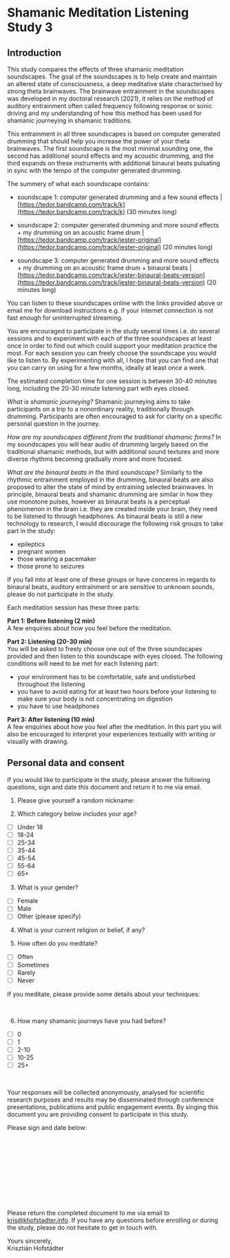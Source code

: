 # Shamanic Meditation Listening Study 3
## Introduction
This study compares the effects of three shamanic meditation soundscapes. The goal of the soundscapes is to help create and maintain an altered state of consciousness, a deep meditative state characterised by strong theta brainwaves. The brainwave entrainment in the soundscapes was developed in my doctoral research (2021), it relies on the method of auditory entrainment often called frequency following response or sonic driving and my understanding of how this method has been used for shamanic journeying in shamanic traditions.

This entrainment in all three soundscapes is based on computer generated drumming that should help you increase the power of your theta brainwaves. The first soundscape is the most minimal sounding one, the second has additional sound effects and my acoustic drumming, and the third expands on these instruments with additional binaural beats pulsating in sync with the tempo of the computer generated drumming. 
  
The summery of what each soundscape contains:

- soundscape 1: computer generated drumming and a few sound effects | [https://tedor.bandcamp.com/track/k](https://tedor.bandcamp.com/track/k) (30 minutes long)

- soundscape 2: computer generated drumming and more sound effects + my drumming on an acoustic frame drum | [https://tedor.bandcamp.com/track/jester-original](https://tedor.bandcamp.com/track/jester-original) (20 minutes long)

- soundscape 3: computer generated drumming and more sound effects + my drumming on an acoustic frame drum + binaural beats | [https://tedor.bandcamp.com/track/jester-binaural-beats-version](https://tedor.bandcamp.com/track/jester-binaural-beats-version) (20 minutes long)

You can listen to these soundscapes online with the links provided above or email me for download instructions e.g. if your internet connection is not fast enough for uninterrupted streaming.

You are encouraged to participate in the study several times i.e. do several sessions and to experiment with each of the three soundscapes at least once in order to find out which could support your meditation practice the most. For each session you can freely choose the soundscape you would like to listen to. By experimenting with all, I hope that you can find one that you can carry on using for a few months, ideally at least once a week. 

The estimated completion time for one session is between 30-40 minutes long, including the 20-30 minute listening part with eyes closed.

*What is shamanic journeying?* Shamanic journeying aims to take participants on a trip to a nonordinary reality, traditionally through drumming. Participants are often encouraged to ask for clarity on a specific personal question in the journey.

*How are my soundscapes different from the traditional shamanic forms?* In my soundscapes you will hear audio of drumming largely based on the traditional shamanic methods, but with additional sound textures and more diverse rhythms becoming gradually more and more focused.

*What are the binaural beats in the third soundscape?* Similarly to the rhythmic entrainment employed in the drumming, binaural beats are also proposed to alter the state of mind by entraining selected brainwaves. In principle, binaural beats and shamanic drumming are similar in how they use monotone pulses, however as binaural beats is a perceptual phenomenon in the brain i.e. they are created inside your brain, they need to be listened to through headphones. As binaural beats is still a new technology to research, I would discourage the following risk groups to take part in the study:

- epileptics
- pregnant women
- those wearing a pacemaker
- those prone to seizures

If you fall into at least one of these groups or have concerns in regards to binaural beats, auditory entrainment or are sensitive to unknown sounds, please do not participate in the study. 

Each meditation session has these three parts: 

**Part 1: Before listening (2 min)**  
A few enquiries about how you feel before the meditation. 

**Part 2: Listening (20-30 min)**  
You will be asked to freely choose one out of the three soundscapes provided and then listen to this soundscape with eyes closed. The following conditions will need to be met for each listening part: 

- your environment has to be comfortable, safe and undisturbed throughout the listening
- you have to avoid eating for at least two hours before your listening to make sure your body is not concentrating on digestion
- you have to use headphones

**Part 3: After listening (10 min)**  
A few enquiries about how you feel after the meditation. In this part you will also be encouraged to interpret your experiences textually with writing or visually with drawing. 

## Personal data and consent
If you would like to participate in the study, please answer the following questions, sign and date this document and return it to me via email.

1. Please give yourself a random nickname:

2. Which category below includes your age?

- [ ] Under 18
- [ ] 18-24
- [ ] 25-34
- [ ] 35-44
- [ ] 45-54
- [ ] 55-64
- [ ] 65+

3. What is your gender?
- [ ] Female
- [ ] Male
- [ ] Other (please specify)

4. What is your current religion or belief, if any?

5. How often do you meditate?
- [ ] Often
- [ ] Sometimes
- [ ] Rarely
- [ ] Never

If you meditate, please provide some details about your techniques:

<br>

6. How many shamanic journeys have you had before?
- [ ] 0
- [ ] 1
- [ ] 2-10
- [ ] 10-25
- [ ] 25+

<br>

Your responses will be collected anonymously, analysed for scientific research purposes and results may be disseminated through conference presentations, publications and public engagement events. By singing this document you are providing consent to participate in this study.

Please sign and date below:

<br>
<br>
<br>
<br>
<br>
<br>
<br>
<br>
<br>

Please return the completed document to me via email to kris@khofstadter.info. If you have any questions before enrolling or during the study, please do not hesitate to get in touch with. 

Yours sincerely,  
Krisztián Hofstädter

